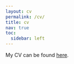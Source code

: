 ```yaml
---
layout: cv
permalink: /cv/
title: cv
nav: true
toc:
  sidebar: left
---
```


My CV can be found [here](./assets/pdf/vacareanu_cv.pdf).